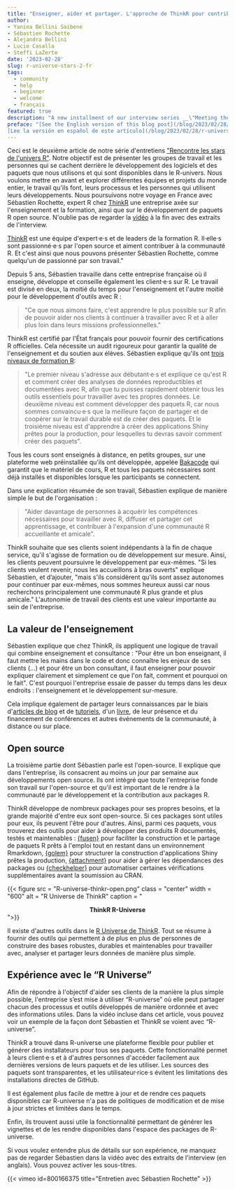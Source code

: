 ```yaml
---
title: "Enseigner, aider et partager. L'approche de ThinkR pour contribuer à la croissance d’une communauté R conviviale"
author: 
- Yanina Bellini Saibene
- Sébastien Rochette
- Alejandra Bellini 
- Lucio Casalla 
- Steffi LaZerte
date: '2023-02-28'
slug: r-universe-stars-2-fr
tags:
  - community
  - help
  - beginner
  - welcome
  - français
featured: true
description: "A new installment of our interview series __\"Meeting the stars of the R-Universe\"__. We go to France to get a closer look at the work of the people at ThinkR."
preface: "[See the English version of this blog post](/blog/2023/02/28/r-universe-stars-2-en/),
[Lee la versión en español de este artículo](/blog/2023/02/28/r-universe-stars-2-es/)"
---
```


Ceci est le deuxième article de notre série d'entretiens ["Rencontre les stars de l'univers R"](/tags/r-universe-stars/). 
Notre objectif est de présenter les groupes de travail et les personnes qui se cachent derrière le développement des logiciels et des paquets que nous utilisons et qui sont disponibles dans le R-univers. 
Nous voulons mettre en avant et explorer différentes équipes et projets du monde entier, le travail qu'ils font, leurs processus et les personnes qui utilisent leurs développements.
Nous poursuivons notre voyage en France avec Sébastien Rochette, expert R chez [ThinkR](https://rtask.thinkr.fr) une entreprise axée sur l'enseignement et la formation, ainsi que sur le développement de paquets R open source. 
N'oublie pas de regarder la [vidéo](2023/02/23/r-universe-stars-2-es/#vídeo-de-la-entrevista) à la fin avec des extraits de l'interview.

[ThinkR](https://thinkr.fr) est une équipe d'expert·e·s et de leaders de la formation R. Il·elle·s sont passionné·e·s par l'open source et aiment contribuer à la communauté R. 
Et c'est ainsi que nous pouvons présenter Sébastien Rochette, comme quelqu'un de passionné par son travail."

Depuis 5 ans, Sébastien travaille dans cette entreprise française où il enseigne, développe et conseille également les client·e·s sur R. Le travail est divisé en deux, la moitié du temps pour l'enseignement et l'autre moitié pour le développement d'outils avec R :

> "Ce que nous aimons faire, c'est apprendre le plus possible sur R afin de pouvoir aider nos clients à continuer à travailler avec R et à aller plus loin dans leurs missions professionnelles."

ThinkR est certifié par l'État français pour pouvoir fournir des certifications R officielles.  Cela nécessite un audit rigoureux pour garantir la qualité de l'enseignement et du soutien aux élèves. Sébastien explique qu'ils ont [trois niveaux de formation R](https://thinkr.fr/formation-au-logiciel-r/):

> "Le premier niveau s'adresse aux débutant·e·s et explique ce qu'est R et comment créer des analyses de données reproductibles et documentées avec R, afin que tu puisses rapidement obtenir tous les outils essentiels pour travailler avec tes propres données. Le deuxième niveau est comment développer des paquets R, car nous sommes convaincu·e·s que la meilleure façon de partager et de coopérer sur le travail durable est de créer des paquets. Et le troisième niveau est d'apprendre à créer des applications Shiny prêtes pour la production, pour lesquelles tu devras savoir comment créer des paquets".

Tous les cours sont enseignés à distance, en petits groupes, sur une plateforme web préinstallée qu'ils ont développée, appelée [Bakacode](thinkr.fr/cest-quoi-bakacode.pdf) qui garantit que le matériel de cours, R et tous les paquets nécessaires sont déjà installés et disponibles lorsque les participants se connectent.

Dans une explication résumée de son travail, Sébastien explique de manière simple le but de l'organisation : 

> "Aider davantage de personnes à acquérir les compétences nécessaires pour travailler avec R, diffuser et partager cet apprentissage, et contribuer à l'expansion d'une communauté R accueillante et amicale".

ThinkR souhaite que ses clients soient indépendants à la fin de chaque service, qu'il s'agisse de formation ou de développement sur mesure. Ainsi, les clients peuvent poursuivre le développement par eux-mêmes. "Si les clients veulent revenir, nous les accueillons à bras ouverts" explique Sébastien, et d’ajouter, "mais s'ils considèrent qu'ils sont assez autonomes pour continuer par eux-mêmes, nous sommes heureux aussi car nous recherchons principalement une communauté R plus grande et plus amicale." L'autonomie de travail des clients est une valeur importante au sein de l'entreprise.

## La valeur de l'enseignement

Sébastien explique que chez ThinkR, ils appliquent une logique de travail qui combine enseignement et consultance : "Pour être un bon enseignant, il faut mettre les mains dans le code et donc connaître les enjeux de ses clients (...) et pour être un bon consultant, il faut enseigner pour pouvoir expliquer clairement et simplement ce que l'on fait, comment et pourquoi on le fait". C'est pourquoi l'entreprise essaie de passer du temps dans les deux endroits : l'enseignement et le développement sur-mesure.

Cela implique également de partager leurs connaissances par le biais d'[articles de blog](https://rtask.thinkr.fr/fr/blog/) et de [tutoriels](https://thinkr.fr/blog/), d'un [livre](http://engineering-shiny.org/), de leur présence et du financement de conférences et autres événements de la communauté, à distance ou sur place.


## Open source

La troisième partie dont Sébastien parle est l'open-source. Il explique que dans l'entreprise, ils consacrent au moins un jour par semaine aux développements open source. Ils ont intégré que toute l'entreprise fonde son travail sur l'open-source et qu'il est important de le rendre à la communauté par le développement et la contribution aux packages R. 

ThinkR développe de nombreux packages pour ses propres besoins, et la grande majorité d'entre eux sont open-source. Si ces packages sont utiles pour eux, ils peuvent l'être pour d'autres. Ainsi, parmi ces paquets, vous trouverez des outils pour aider à développer des produits R documentés, testés et maintenables : [{fusen}](https://thinkr-open.r-universe.dev/fusen) pour faciliter la construction et le partage de paquets R prêts à l'emploi tout en restant dans un environnement Rmarkdown, [{golem}](https://thinkr-open.r-universe.dev/golem) pour structurer la construction d'applications Shiny prêtes la production, [{attachment}](https://thinkr-open.r-universe.dev/attachment) pour aider à gérer les dépendances des packages ou [{checkhelper}](https://thinkr-open.r-universe.dev/checkhelper) pour automatiser certaines vérifications supplémentaires avant la soumission au CRAN. 

{{< figure src = "R-universe-thinkr-open.png" class = "center" width = "600" alt = "R Universe de ThinkR" caption = "<center><strong>ThinkR R-Universe</strong></center>">}}

Il existe d'autres outils dans le [R Universe de ThinkR](https://thinkr-open.r-universe.dev/). Tout se résume à fournir des outils qui permettent à de plus en plus de personnes de construire des bases robustes, durables et maintenables pour travailler avec, analyser et partager leurs données de manière plus simple.

## Expérience avec le “R Universe”


Afin de répondre à l'objectif d'aider ses clients de la manière la plus simple possible, l'entreprise s’est mise à utiliser “R-universe” où elle peut partager chacun des processus et outils développés de manière ordonnée et avec des informations utiles.
Dans la vidéo incluse dans cet article, vous pouvez voir un exemple de la façon dont Sébastien et ThinkR se voient avec “R-universe”.

ThinkR a trouvé dans R-universe une plateforme flexible pour publier et générer des installateurs pour tous ses paquets. Cette fonctionnalité permet à leurs client·e·s et à d'autres personnes d'accéder facilement aux dernières versions de leurs paquets et de les utiliser. Les sources des paquets sont transparentes, et les utilisateur·rice·s évitent les limitations des installations directes de GitHub.

Il est également plus facile de mettre à jour et de rendre ces paquets disponibles car R-universe n'a pas de politiques de modification et de mise à jour strictes et limitées dans le temps. 

Enfin, ils trouvent aussi utile la fonctionnalité permettant de générer les vignettes et de les rendre disponibles dans l'espace des packages de R-universe.

Si vous voulez entendre plus de détails sur son expérience, ne manquez pas de regarder Sébastien dans la vidéo avec des extraits de l'interview (en anglais). Vous pouvez activer les sous-titres.

{{< vimeo id=800166375 title="Entretien avec Sébastien Rochette" >}}
